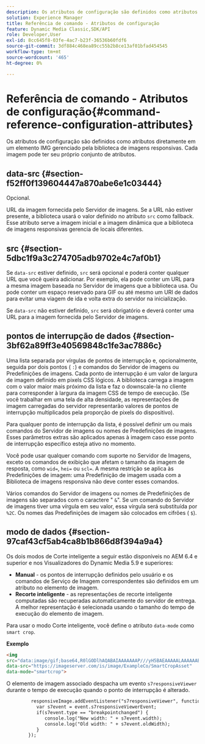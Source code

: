 ```yaml
---
description: Os atributos de configuração são definidos como atributos diretamente em um elemento IMG gerenciado pela biblioteca de imagens responsivas. Cada imagem pode ter seu próprio conjunto de atributos.
solution: Experience Manager
title: Referência de comando - Atributos de configuração
feature: Dynamic Media Classic,SDK/API
role: Developer,User
exl-id: 8cc645f8-03fe-4ac7-b23f-36536b60fdf6
source-git-commit: 3df884c468ea89cc55b2b8ce13af01bfad454545
workflow-type: tm+mt
source-wordcount: '465'
ht-degree: 0%

---
```


# Referência de comando - Atributos de configuração{#command-reference-configuration-attributes}

Os atributos de configuração são definidos como atributos diretamente em um elemento IMG gerenciado pela biblioteca de imagens responsivas. Cada imagem pode ter seu próprio conjunto de atributos.

## data-src {#section-f52ff0f139604447a870abe6e1c03444}

Opcional.

URL da imagem fornecida pelo Servidor de imagens. Se a URL não estiver presente, a biblioteca usará o valor definido no atributo `src` como fallback. Esse atributo serve a imagem inicial e a imagem dinâmica que a biblioteca de imagens responsivas gerencia de locais diferentes.
<!--
**Example** 

```
<img data-src="https://s7d9.scene7.com/is/image/Scene7SharedAssets/Backpack_B" data-breakpoints="360,720,940">
```
-->

## src {#section-5dbc1f9a3c274705adb9702e4c7af0b1}

Se `data-src` estiver definido, `src` será opcional e poderá conter qualquer URL que você queira adicionar. Por exemplo, ela pode conter um URL para a mesma imagem baseada no Servidor de imagens que a biblioteca usa. Ou pode conter um espaço reservado para GIF ou até mesmo um URI de dados para evitar uma viagem de ida e volta extra do servidor na inicialização.

Se `data-src` não estiver definido, `src` será obrigatório e deverá conter uma URL para a imagem fornecida pelo Servidor de imagens.

<!--
**Example**

Using data URI for the `src` attribute and Image Serving URL for the `data-src` attribute:

```
<img src="data:image/gif;base64,R0lGODlhAQABAIAAAAAAAP///yH5BAEAAAAALAAAAAABAAEAAAIBRAA7" data-src="https://s7d9.scene7.com/is/image/Scene7SharedAssets/Backpack_B" data-breakpoints="360,720,940">
```
-->

## pontos de interrupção de dados {#section-3bf62a89ff3e40569848c1fe3ac7886c}

Uma lista separada por vírgulas de pontos de interrupção e, opcionalmente, seguida por dois pontos ( `:`) e comandos do Servidor de imagens ou Predefinições de imagens. Cada ponto de interrupção é um valor de largura de imagem definido em pixels CSS lógicos. A biblioteca carrega a imagem com o valor maior mais próximo da lista e faz o downscale-la no cliente para corresponder à largura da imagem CSS de tempo de execução. (Se você trabalhar em uma tela de alta densidade, as representações de imagem carregadas do servidor representarão valores de pontos de interrupção multiplicados pela proporção de pixels do dispositivo).

Para qualquer ponto de interrupção da lista, é possível definir um ou mais comandos do Servidor de imagens ou nomes de Predefinições de imagens. Esses parâmetros extras são aplicados apenas à imagem caso esse ponto de interrupção específico esteja ativo no momento.

Você pode usar qualquer comando com suporte no Servidor de Imagens, exceto os comandos de exibição que afetam o tamanho da imagem de resposta, como `wid=`, `hei=` ou `scl=`. A mesma restrição se aplica às Predefinições de imagem: uma Predefinição de imagem usada com a Biblioteca de imagens responsiva não deve conter esses comandos.

Vários comandos do Servidor de imagens ou nomes de Predefinições de imagens são separados com o caractere &quot; `&`&quot;. Se um comando do Servidor de imagens tiver uma vírgula em seu valor, essa vírgula será substituída por `%2C`. Os nomes das Predefinições de imagem são colocados em cifrões ( `$`).

<!--
**Examples**

**Using breakpoints only**

`<img src="https://s7d9.scene7.com/is/image/Scene7SharedAssets/Backpack_B" data-breakpoints="360,720">`

**Using Image Serving commands**

`<img src="https://s7d9.scene7.com/is/image/Scene7SharedAssets/Backpack_B" data-breakpoints="360:op_sharpen=1,720:resMode=sharp2&op_usm=0.9%2C1.0%2C8%2C0">`

**Using Image Presets**

`<img src="https://s7d9.scene7.com/is/image/Scene7SharedAssets/Backpack_B" data-breakpoints="360:$ResponsiveImage_Low$,940:$ResponsiveImage_High$">`

**Using Image Presets & Image Serving commands**

`<img src="https://s7d9.scene7.com/is/image/Scene7SharedAssets/Backpack_B" data-breakpoints="360:qlt=50,940:$ResponsiveImage_High$">`

-->

## modo de dados {#section-97caf43cf5ab4ca8b1b866d8f394a9a4}

Os dois modos de Corte inteligente a seguir estão disponíveis no AEM 6.4 e superior e nos Visualizadores do Dynamic Media 5.9 e superiores:

* **Manual** - os pontos de interrupção definidos pelo usuário e os comandos de Serviço de Imagem correspondentes são definidos em um atributo no elemento de imagem.
* **Recorte inteligente** - as representações de recorte inteligente computadas são recuperadas automaticamente do servidor de entrega. A melhor representação é selecionada usando o tamanho do tempo de execução do elemento de imagem.

Para usar o modo Corte inteligente, você define o atributo `data-mode` como `smart crop`.

**Exemplo**

```html {.line-numbers}
<img 
src="data:image/gif;base64,R0lGODlhAQABAIAAAAAAAP///yH5BAEAAAAALAAAAAABAAEAAAIBRAA7" 
data-src="https://imageserver.com/is/image/ExampleCo/SmartCropAsset" 
data-mode="smartcrop">
```

O elemento de imagem associado despacha um evento `s7responsiveViewer` durante o tempo de execução quando o ponto de interrupção é alterado.

```html {.line-numbers}
         responsiveImage.addEventListener("s7responsiveViewer", function (event) { 
           var s7event = event.s7responsiveViewerEvent; 
           if(s7event.type == "breakpointchanged") { 
              console.log("New width: " + s7event.width); 
              console.log("Old width: " + s7event.oldWidth); 
           } 
        });
```
